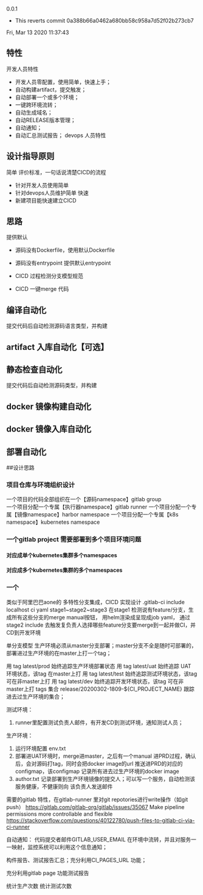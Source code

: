 0.0.1

  - This reverts commit 0a388b66a0462a680bb58c958a7d52f02b273cb7

Fri, Mar 13 2020 11:37:43  

## 特性

开发人员特性
* 开发人员零配置，使用简单，快速上手；
* 自动构建artifact，提交触发；
* 自动部署一个或多个环境；
* 一键跨环境流转；
* 自动生成域名；
* 自动RELEASE版本管理；
* 自动通知；
* 自动汇总测试报告；
devops 人员特性


## 设计指导原则
简单
评价标准，一句话说清楚CICD的流程
* 针对开发人员使用简单
* 针对devops人员维护简单
快速
* 新建项目能快速建立CICD

## 思路
提供默认
*  源码没有Dockerfile，使用默认Dockerfile
*  源码没有entrypoint 提供默认entrypoint

* CICD 过程检测分支模型规范
* CICD 一键merge 代码
## 编译自动化
提交代码后自动检测源码语言类型，并构建

## artifact 入库自动化【可选】

## 静态检查自动化
提交代码后自动检测源码类型，并构建

## docker 镜像构建自动化

## docker 镜像入库自动化

## 部署自动化


##设计思路
### 项目仓库与环境组织设计
一个项目的代码全部组织在一个【源码namespace】gitlab group  
一个项目分配一个专属【执行器namespace】gitlab runner
一个项目分配一个专属【镜像namespace】harbor namespace
一个项目分配一个专属【k8s namespace】kubernetes namespace

### 一个gitlab project 需要部署到多个项目环境问题

#### 对应成单个kubernetes集群多个namespaces

#### 对应成多个kubernetes集群的多个namespaces



### 一个

类似于阿里巴巴aone的
多特性分支集成，CICD 实现设计
.gitlab-ci include localhost ci yaml
stage1~stage2~stage3
在stage1 检测说有feature/分支，生成所有这些分支的merge manual按钮，
用helm渲染成呈现成job yaml，
通过stage2 include 去触发复负责人选择哪些feature分支要merge到一起并做CI，并CD到开发环境


单分支模型
生产环境必须从master分支部署；master分支不全是随时可部署的，部署进过生产环境的在master上打一个tag；

用 tag latest/prod 始终追踪生产环境部署状态
用 tag latest/uat 始终追踪 UAT 环境状态，该tag 在master上打
用 tag latest/test 始终追踪测试环境状态，该tag 可在非master上打
用 tag latest/dev  始终追踪开发环境状态，该tag 可在非master上打
tags 集合 release/20200302-1809-${CI_PROJECT_NAME} 跟踪进去过生产环境的集合；


测试环境：
1.  runner里配置测试负责人邮件，有开发CD到测试环境，通知测试人员；



生产环境：
1. 运行环境配置 env.txt 
2. 部署进UAT环境时，merge进master，之后有一个manual 进PRD过程，确认后，会对源码打tag，同时会把docker image的url 推送进PRD的对应的configmap，该configmap
记录所有进去过生产环境的docker image
3. author.txt 记录部署到生产环境镜像的提交人；可以写一个服务，自动检测该服务健康，不健康则向
该负责人发送邮件



需要的gitlab 特性，在gitlab-runner 里对git repotories进行write操作（如git push）
https://gitlab.com/gitlab-org/gitlab/issues/35067 Make pipeline permissions more controllable and flexible
https://stackoverflow.com/questions/40122780/push-files-to-gitlab-ci-via-ci-runner


自动通知：
代码提交者邮件GITLAB_USER_EMAIL 在环境中流转，并且对服务一一映射，监控系统可以利用这个信息通知；

构件报告、测试报告汇总；充分利用CI_PAGES_URL 功能；

充分利用gitlab page 功能测试报告

统计生产次数
统计测试次数